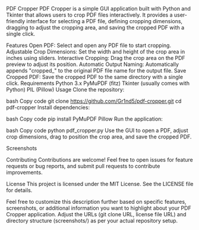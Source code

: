 PDF Cropper
PDF Cropper is a simple GUI application built with Python and Tkinter that allows users to crop PDF files interactively. It provides a user-friendly interface for selecting a PDF file, defining cropping dimensions, dragging to adjust the cropping area, and saving the cropped PDF with a single click.

Features
Open PDF: Select and open any PDF file to start cropping.
Adjustable Crop Dimensions: Set the width and height of the crop area in inches using sliders.
Interactive Cropping: Drag the crop area on the PDF preview to adjust its position.
Automatic Output Naming: Automatically appends "cropped_" to the original PDF file name for the output file.
Save Cropped PDF: Save the cropped PDF to the same directory with a single click.
Requirements
Python 3.x
PyMuPDF (fitz)
Tkinter (usually comes with Python)
PIL (Pillow)
Usage
Clone the repository:

bash
Copy code
git clone https://github.com/Gr1nd5/pdf-cropper.git
cd pdf-cropper
Install dependencies:

bash
Copy code
pip install PyMuPDF Pillow
Run the application:

bash
Copy code
python pdf_cropper.py
Use the GUI to open a PDF, adjust crop dimensions, drag to position the crop area, and save the cropped PDF.

Screenshots

Contributing
Contributions are welcome! Feel free to open issues for feature requests or bug reports, and submit pull requests to contribute improvements.

License
This project is licensed under the MIT License. See the LICENSE file for details.

Feel free to customize this description further based on specific features, screenshots, or additional information you want to highlight about your PDF Cropper application. Adjust the URLs (git clone URL, license file URL) and directory structure (screenshots/) as per your actual repository setup.
